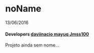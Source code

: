 # noName
13/06/2016
<h4> Developers 
  <a href="https://github.com/daviinacio"> daviinacio </a>
  <a href="https://github.com/mayuq"> mayuq </a>
  <a href="https://github.com/Jmss100"> Jmss100 </a>
</h4>
Projeto ainda sem nome...
